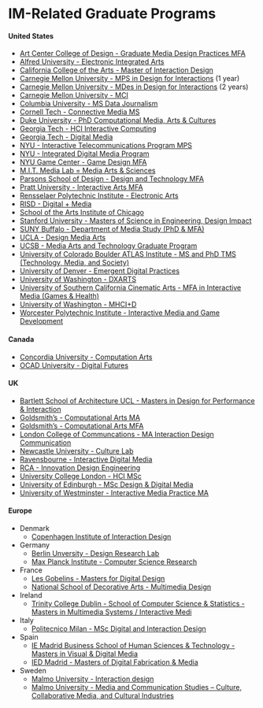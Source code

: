 # IM-Related Graduate Programs

#### United States
* [Art Center College of Design - Graduate Media Design Practices MFA](http://mediadesignpractices.net/)  
* [Alfred University - Electronic Integrated Arts](http://art.alfred.edu/graduate/mfa-eia/)
* [California College of the Arts - Master of Interaction Design](https://www.cca.edu/academics/graduate/interaction-design)  
* [Carnegie Mellon University - MPS in Design for Interactions](http://design.cmu.edu/content/master-professional-studies) (1 year)
* [Carnegie Mellon University - MDes in Design for Interactions](http://design.cmu.edu/content/master-design) (2 years) 
* [Carnegie Mellon University - MCI](https://www.hcii.cmu.edu/academics/mhci)
* [Columbia University - MS Data Journalism](https://journalism.columbia.edu/ms-data-journalism)
* [Cornell Tech - Connective Media MS](https://tech.cornell.edu/programs/masters-programs/technion-cornell-master-degree-in-connective-media)
* [Duke University - PhD Computational Media, Arts & Cultures](https://gradschool.duke.edu/academics/programs-degrees/computational-media-arts-cultures)
* [Georgia Tech - HCI Interactive Computing](http://mshci.gatech.edu/program/about)
* [Georgia Tech - Digital Media](http://catalog.gatech.edu/programs/digital-media-phd/)
* [NYU - Interactive Telecommunications Program MPS](https://tisch.nyu.edu/itp)
* [NYU - Integrated Digital Media Program](http://engineering.nyu.edu/academics/programs/integrated-digital-media-ms)  
* [NYU Game Center - Game Design MFA](http://gamecenter.nyu.edu/academics/game-design-mfa/)
* [M.I.T. Media Lab = Media Arts & Sciences](https://www.media.mit.edu/graduate-program/about-media-arts-sciences/)
* [Parsons School of Design - Design and Technology MFA](http://www.newschool.edu/parsons/mfa-design-technology/)
* [Pratt University - Interactive Arts MFA](https://www.pratt.edu/academics/school-of-art/graduate-school-of-art/digital-arts-grad/dda-grad-degrees/interactive-arts/)
* [Rensselaer Polytechnic Institute - Electronic Arts](http://www.arts.rpi.edu/)
* [RISD - Digital + Media](http://www.risd.edu/academics/digital-media/)
* [School of the Arts Institute of Chicago](http://www.saic.edu/academics/divisions/graduate/)
* [Stanford University - Masters of Science in Engineering, Design Impact](http://designimpact.stanford.edu/)
* [SUNY Buffalo - Department of Media Study (PhD & MFA)](https://mediastudy.buffalo.edu/)
* [UCLA - Design Media Arts](http://dma.ucla.edu/grad/program/) 
* [UCSB - Media Arts and Technology Graduate Program](https://www.mat.ucsb.edu/)
* [University of Colorado Boulder ATLAS Institute - MS and PhD TMS (Technology, Media, and Society)](https://www.colorado.edu/atlas/academics)
* [University of Denver - Emergent Digital Practices](http://www.du.edu/ahss/edp/index.html)
* [University of Washington - DXARTS](https://dxarts.washington.edu/)
* [University of Southern California Cinematic Arts - MFA in Interactive Media (Games & Health)](https://cinema.usc.edu/interactive/index.cfm)
* [University of Washington - MHCI+D](https://mhcid.washington.edu/)
* [Worcester Polytechnic Institute - Interactive Media and Game Development](https://www.wpi.edu/academics/departments/interactive-media-game-development)

#### Canada
* [Concordia University - Computation Arts](https://www.concordia.ca/finearts/design/programs/graduate/design.html)
* [OCAD University -  Digital Futures](http://www.ocadu.ca/academics/graduate-studies.htm)

#### UK
* [Bartlett School of Architecture UCL - Masters in Design for Performance & Interaction](http://www.interactivearchitecture.org/dfpi)
* [Goldsmith’s - Computational Arts MA](http://www.gold.ac.uk/pg/ma-computational-arts/)  
* [Goldsmith’s - Computational Arts MFA](http://www.gold.ac.uk/pg/mfa-computational-arts/) 
* [London College of Communcations - MA Interaction Design Communication](http://www.arts.ac.uk/lcc/courses/postgraduate/ma-interaction-design-communication/)
* [Newcastle University - Culture Lab](http://www.ncl.ac.uk/culturelab/)
* [Ravensbourne - Interactive Digital Media](https://www.ravensbourne.ac.uk/study-here/postgraduate/mamsc-interactive-digital-media/)
* [RCA - Innovation Design Engineering](https://www.rca.ac.uk/schools/school-of-design/innovation-design-engineering/)
* [University College London - HCI MSc](https://www.ucl.ac.uk/prospective-students/graduate/taught/degrees/human-computer-interaction-msc)
* [University of Edinburgh - MSc Design & Digital Media](https://www.ed.ac.uk/studying/postgraduate/degrees/index.php?r=site/view&edition=2019&id=37)
* [University of Westminster - Interactive Media Practice MA](https://www.westminster.ac.uk/art-and-design-digital-media-and-games-computing-courses/2019-20/september/full-time/interactive-media-practice-ma)

#### Europe
* Denmark
  * [Copenhagen Institute of Interaction Design](http://ciid.dk/)  
* Germany
  * [Berlin Unversity - Design Research Lab](http://www.design-research-lab.org/)
  * [Max Planck Institute - Computer Science Research](http://www.cis.mpg.de/)
* France
  * [Les Gobelins - Masters for Digital Design](http://www.gobelins-school.com/)
  * [National School of Decorative Arts - Multimedia Design](http://www.ensad.fr/en/departments/graphic-design/instruction)
* Ireland
  * [Trinity College Dublin - School of Computer Science & Statistics - Masters in Multimedia Systems / Interactive Medi](https://www.scss.tcd.ie/postgraduate/mscidm/)
* Italy
  * [Politecnico Milan - MSc Digital and Interaction Design](http://www.polinternational.polimi.it/educational-offer/laurea-magistrale-equivalent-to-master-of-science-programmes/digital-and-interaction-design/)
* Spain
  * [IE Madrid Business School of Human Sciences & Technology - Masters in Visual & Digital Media](https://www.ie.edu/school-human-sciences-technology/masters/master-visual-digital-media/)
  * [IED Madrid - Masters of Digital Fabrication & Media](https://master.iedmadrid.com/en/courses/master/master-of-digital-fabrication-and-media-dme3006e/)
* Sweden
  * [Malmo University - Interaction design](http://edu.mah.se/en/Program/TAIND)
  * [Malmo University - Media and Communication Studies – Culture, Collaborative Media, and Cultural Industries](http://edu.mah.se/en/Program/HAMKV)

